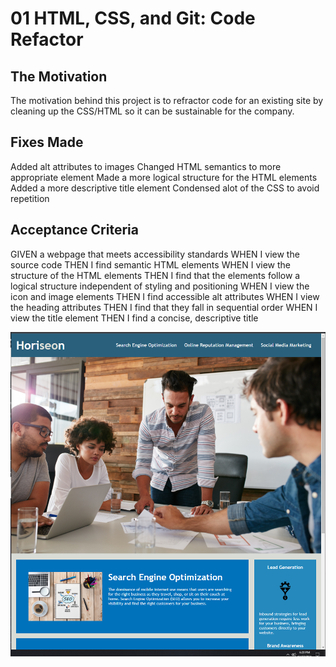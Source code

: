 # 01 HTML, CSS, and Git: Code Refactor

## The Motivation


The motivation behind this project is to refractor code for an existing site by cleaning up the CSS/HTML so it can be sustainable for the company.  

## Fixes Made


Added alt attributes to images
Changed HTML semantics to more appropriate element
Made a more logical structure for the HTML elements
Added a more descriptive title element
Condensed alot of the CSS to avoid repetition
## Acceptance Criteria


GIVEN a webpage that meets accessibility standards
WHEN I view the source code
THEN I find semantic HTML elements
WHEN I view the structure of the HTML elements
THEN I find that the elements follow a logical structure independent of styling and positioning
WHEN I view the icon and image elements
THEN I find accessible alt attributes
WHEN I view the heading attributes
THEN I find that they fall in sequential order
WHEN I view the title element
THEN I find a concise, descriptive title

![Horiseon Screenshot](assets/images/horiseonhero.png)
